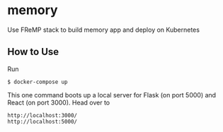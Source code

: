 # memory
Use FReMP stack to build memory app and deploy on Kubernetes

## How to Use
Run
```bash=
$ docker-compose up
```
This one command boots up a local server for Flask (on port 5000) and React (on port 3000). Head over to
```bash=
http://localhost:3000/ 
http://localhost:5000/ 
```
